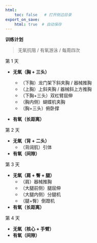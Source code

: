 ```yaml
---
html:
    toc: false   # 打开侧边目录
export_on_save:
    html: true  # 自动保存
---
```


**训练计划**

> 无氧抗阻 / 有氧游泳 / 每周四次

第 1 天

* **无氧（胸 + 三头）**
    * （下胸）龙门架下斜夹胸 / 器械推胸
    * （上胸）上斜夹胸 / 器械斜上方推胸
    * （下胸+三头）双杠臂屈伸
    * （胸内侧）蝴蝶机夹胸
    * （胸+三头）俯卧撑

* **有氧（长距离）**

第 2 天

* **无氧（背 + 二头）**
    * （背阔肌）引体
* **有氧（间隙）**

第 3 天

* **无氧（肩 + 臀 + 腿）**
    * （肩）器械推胸
    * （大腿前侧）腿屈伸
    * （大腿内侧）分腿机
    * （腿+臀）倒蹬机
* **有氧（长距离）**

第 4 天

* **无氧（核心 + 手臂）**
* **有氧（间隙）**